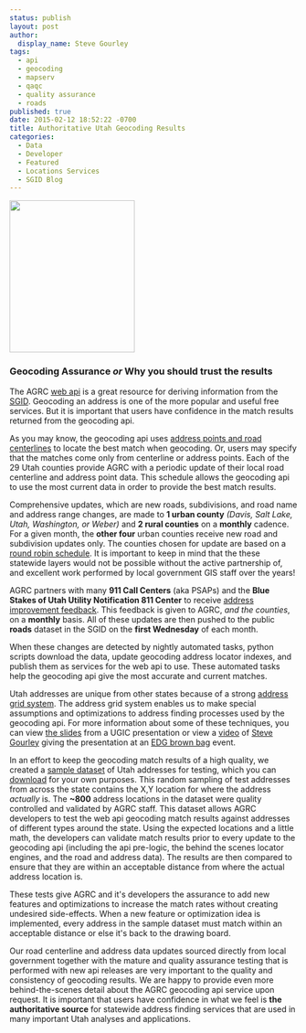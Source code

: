 ```yaml
---
status: publish
layout: post
author:
  display_name: Steve Gourley
tags:
  - api
  - geocoding
  - mapserv
  - qaqc
  - quality assurance
  - roads
published: true
date: 2015-02-12 18:52:22 -0700
title: Authoritative Utah Geocoding Results
categories:
  - Data
  - Developer
  - Featured
  - Locations Services
  - SGID Blog
---
```

<p><a href="{{ "/downloads/Screen-Shot-2015-02-12-at-6.49.06-PM.png" | prepend: site.baseurl }}"><img src="{{ "/images/Screen-Shot-2015-02-12-at-6.49.06-PM.png" | prepend: site.baseurl }}" alt="" title="Screen Shot 2015-02-12 at 6.49.06 PM" width="219" height="266" class="inline-text-left" /></a>
<h3>Geocoding Assurance <em>or</em> Why you should trust the results</h3>
<p>The AGRC <a href="http://api.mapserv.utah.gov">web api</a> is a great resource for deriving information from the <a href="{{ "/data" | prepend: site.baseurl }}">SGID</a>. Geocoding an address is one of the more popular and useful free services. But it is important that users have confidence in the match results returned from the geocoding api.</p>
<p>As you may know, the geocoding api uses <a href="http://api.mapserv.utah.gov/#geocoding">address points and road centerlines</a> to locate the best match when geocoding. Or, users may specify that the matches come only from centerline or address points. Each of the 29 Utah counties provide AGRC with a periodic update of their local road centerline and address point data. This schedule allows the geocoding api to use the most current data in order to provide the best match results.</p>
<p>Comprehensive updates, which are new roads, subdivisions, and road name and address range changes, are made to <strong>1 urban county</strong> <em>(Davis, Salt Lake, Utah, Washington, or Weber)</em> and <strong>2 rural counties</strong> on a <strong>monthly</strong> cadence. For a given month, the <strong>other four</strong> urban counties receive new road and subdivision updates only. The counties chosen for update are based on a <a href="https://docs.google.com/spreadsheet/ccc?key=0Aj18jufMWioidENRNDhPb3VtRTFGamJfYzlPal9TNmc&amp;usp=sharing">round robin schedule</a>. It is important to keep in mind that the these statewide layers would not be possible without the active partnership of, and excellent work performed by local government GIS staff over the years! </p>
<p>AGRC partners with many <strong>911 Call Centers</strong> (aka PSAPs) and the <strong>Blue Stakes of Utah Utility Notification 811 Center</strong> to receive <a href="{{site.baseurl}}{% post_url 2015-02-09-utah-sgid-statewide-roads-data-layer-updates-242015 %}">address improvement feedback</a>. This feedback is given to AGRC, <em>and the counties</em>, on a <strong>monthly</strong> basis. All of these updates are then pushed to the public <strong>roads</strong> dataset in the SGID on the <strong>first Wednesday</strong> of each month.</p>
<p>When these changes are detected by nightly automated tasks, python scripts download the data, update geocoding address locator indexes, and publish them as services for the web api to use. These automated tasks help the geocoding api give the most accurate and current matches.</p>
<p>Utah addresses are unique from other states because of a strong <a href="http://www.exploreutah.com/GettingAround/Navigating_Utahs_Streets.shtml">address grid system</a>. The address grid system enables us to make special assumptions and optimizations to address finding processes used by the geocoding api. For more information about some of these techniques, you can view <a href="http://steveoh.github.io/Presentations/2014/UGIC/#0">the slides</a> from a UGIC presentation or view a <a href="https://www.youtube.com/watch?v=BHhQxxXy6bo">video</a> of <a href="http://twitter.com/steveagrc">Steve Gourley</a> giving the presentation at an <a href="https://www.youtube.com/user/UtahDTS">EDG brown bag</a> event.</p>
<p>In an effort to keep the geocoding match results of a high quality, we created a <a href="https://github.com/agrc/AddressAssurance">sample dataset</a> of Utah addresses for testing, which you can <a href="https://github.com/agrc/AddressAssurance/blob/master/GCTestAddresses.gdb.zip?raw=true">download</a> for your own purposes. This random sampling of test addresses from across the state contains the X,Y location for where the address <em>actually</em> is. The <strong>~800</strong> address locations in the dataset were quality controlled and validated by AGRC staff. This dataset allows AGRC developers to test the web api geocoding match results against addresses of different types around the state. Using the expected locations and a little math, the developers can validate match results prior to every update to the geocoding api (including the api pre-logic, the behind the scenes locator engines, and the road and address data). The results are then compared to ensure that they are within an acceptable distance from where the actual address location is.</p>
<p>These tests give AGRC and it's developers the assurance to add new features and optimizations to increase the match rates without creating undesired side-effects. When a new feature or optimization idea is implemented, every address in the sample dataset must match within an acceptable distance or else it's back to the drawing board.</p>
<p>Our road centerline and address data updates sourced directly from local government together with the mature and quality assurance testing that is performed with new api releases are very important to the quality and consistency of geocoding results. We are happy to provide even more behind-the-scenes detail about the AGRC geocoding api service upon request. It is important that users have confidence in what we feel is <strong>the authoritative source</strong> for statewide address finding services that are used in many important Utah analyses and applications.</p>
 